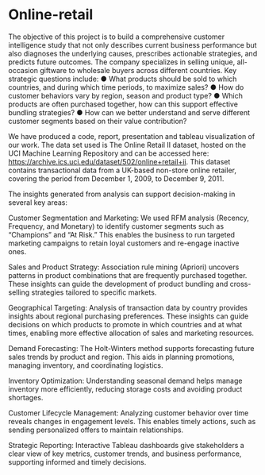 # Online-retail
The objective of this project is to build a comprehensive customer intelligence study that not only describes current business performance but also diagnoses the underlying causes, prescribes actionable strategies, and predicts future outcomes. The company specializes in selling unique, all-occasion giftware to wholesale buyers across different countries. Key strategic questions include:
    ● What products should be sold to which countries, and during which time periods, to maximize sales?
    ● How do customer behaviors vary by region, season and product type?
    ● Which products are often purchased together, how can this support effective bundling strategies?
    ● How can we better understand and serve different customer segments based on their value contribution? 

We have produced a code, report, presentation and tableau visualization of our work. The data set used is The Online Retail II dataset, hosted on the UCI Machine Learning Repository and can be accessed here: https://archive.ics.uci.edu/dataset/502/online+retail+ii. This dataset contains transactional data from a UK-based non-store online retailer, covering the period from December 1, 2009, to December 9, 2011.

The insights generated from analysis can support decision-making in several key areas:

Customer Segmentation and Marketing: We used RFM analysis (Recency, Frequency, and Monetary) to identify customer segments such as “Champions” and “At Risk.” This enables the business to run targeted marketing campaigns to retain loyal customers and re-engage inactive ones.

Sales and Product Strategy: Association rule mining (Apriori) uncovers patterns in product combinations that are frequently purchased together. These insights can guide the development of product bundling and cross-selling strategies tailored to specific markets.

Geographical Targeting: Analysis of transaction data by country provides insights about regional purchasing preferences. These insights can guide decisions on which products to promote in which countries and at what times, enabling more effective allocation of sales and marketing resources.

Demand Forecasting: The Holt-Winters method supports forecasting future sales trends by product and region. This aids in planning promotions, managing inventory, and coordinating logistics.

Inventory Optimization: Understanding seasonal demand helps manage inventory more efficiently, reducing storage costs and avoiding product shortages.

Customer Lifecycle Management: Analyzing customer behavior over time reveals changes in engagement levels. This enables timely actions, such as sending personalized offers to maintain relationships.

Strategic Reporting: Interactive Tableau dashboards give stakeholders a clear view of key metrics, customer trends, and business performance, supporting informed and timely decisions.
